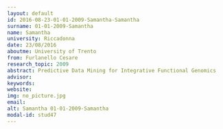 ```yaml
---
layout: default 
id: 2016-08-23-01-01-2009-Samantha-Samantha
surname: 01-01-2009-Samantha
name: Samantha
university: Riccadonna
date: 23/08/2016
aboutme: University of Trento
from: Furlanello Cesare
research_topic: 2009
abstract: Predictive Data Mining for Integrative Functional Genomics
advisor: 
keywords: 
website: 
img: no_picture.jpg
email: 
alt: Samantha 01-01-2009-Samantha
modal-id: stud47
---
```

